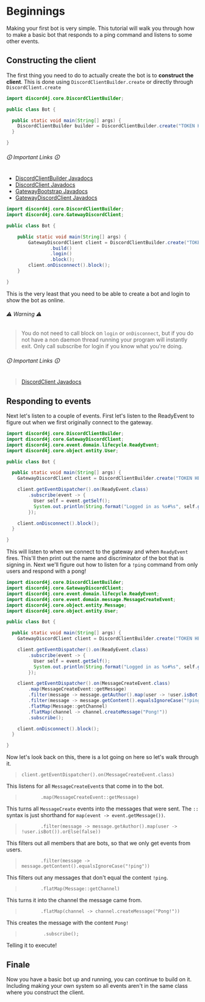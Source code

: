 # Beginnings

Making your first bot is very simple. This tutorial will walk you through how to make a basic bot that responds to a ping command and listens to some other events.

## Constructing the client

The first thing you need to do to actually create the bot is to **construct the client**. This is done using `DiscordClientBuilder.create` or directly through `DiscordClient.create`

```java
import discord4j.core.DiscordClientBuilder;

public class Bot {

  public static void main(String[] args) {
    DiscordClientBuilder builder = DiscordClientBuilder.create("TOKEN HERE");
  }

}
```

###### 🛈 Important Links 🛈
- [DiscordClientBuilder Javadocs](https://www.javadoc.io/doc/com.discord4j/discord4j-core/latest/discord4j/core/DiscordClientBuilder.html)
- [DiscordClient Javadocs](https://www.javadoc.io/doc/com.discord4j/discord4j-core/latest/discord4j/core/DiscordClient.html)
- [GatewayBootstrap Javadocs](https://www.javadoc.io/static/com.discord4j/discord4j-core/latest/discord4j/core/shard/GatewayBootstrap.html)
- [GatewayDiscordClient Javadocs](https://www.javadoc.io/static/com.discord4j/discord4j-core/latest/discord4j/core/GatewayDiscordClient.html)


```java
import discord4j.core.DiscordClientBuilder;
import discord4j.core.GatewayDiscordClient;

public class Bot {

    public static void main(String[] args) {
        GatewayDiscordClient client = DiscordClientBuilder.create("TOKEN HERE")
                .build()
                .login()
                .block();
        client.onDisconnect().block();
    }

}
```

This is the very least that you need to be able to create a bot and login to show the bot as online.

###### ⚠️ Warning ⚠️
> You do not need to call block on `login` or `onDisconnect`, but if you do not have a non daemon thread running your program will instantly exit. Only call subscribe for login if you know what you're doing.

###### 🛈 Important Links 🛈
> [DiscordClient Javadocs](https://www.javadoc.io/doc/com.discord4j/discord4j-core/latest/discord4j/core/DiscordClient.html)

## Responding to events

Next let's listen to a couple of events. First let's listen to the ReadyEvent to figure out when we first originally connect to the gateway.

```java
import discord4j.core.DiscordClientBuilder;
import discord4j.core.GatewayDiscordClient;
import discord4j.core.event.domain.lifecycle.ReadyEvent;
import discord4j.core.object.entity.User;

public class Bot {

  public static void main(String[] args) {
    GatewayDiscordClient client = DiscordClientBuilder.create("TOKEN HERE").build().login().block();

    client.getEventDispatcher().on(ReadyEvent.class)
        .subscribe(event -> {
          User self = event.getSelf();
          System.out.println(String.format("Logged in as %s#%s", self.getUsername(), self.getDiscriminator()));
        });

    client.onDisconnect().block();
  }

}
```

This will listen to when we connect to the gateway and when `ReadyEvent` fires. This'll then print out the name and discriminator of the bot that is signing in. Next we'll figure out how to listen for a `!ping` command from only users and respond with a pong!

```java
import discord4j.core.DiscordClientBuilder;
import discord4j.core.GatewayDiscordClient;
import discord4j.core.event.domain.lifecycle.ReadyEvent;
import discord4j.core.event.domain.message.MessageCreateEvent;
import discord4j.core.object.entity.Message;
import discord4j.core.object.entity.User;

public class Bot {

  public static void main(String[] args) {
    GatewayDiscordClient client = DiscordClientBuilder.create("TOKEN HERE").build().login().block();

    client.getEventDispatcher().on(ReadyEvent.class)
        .subscribe(event -> {
          User self = event.getSelf();
          System.out.println(String.format("Logged in as %s#%s", self.getUsername(), self.getDiscriminator()));
        });

    client.getEventDispatcher().on(MessageCreateEvent.class)
        .map(MessageCreateEvent::getMessage)
        .filter(message -> message.getAuthor().map(user -> !user.isBot()).orElse(false))
        .filter(message -> message.getContent().equalsIgnoreCase("!ping"))
        .flatMap(Message::getChannel)
        .flatMap(channel -> channel.createMessage("Pong!"))
        .subscribe();

    client.onDisconnect().block();
  }

}
```

Now let's look back on this, there is a lot going on here so let's walk through it.

> `client.getEventDispatcher().on(MessageCreateEvent.class)` 

This listens for all `MessageCreateEvent`s that come in to the bot.

> `        .map(MessageCreateEvent::getMessage)
`

This turns all `MessageCreate` events into the messages that were sent. The `::` syntax is just shorthand for `map(event -> event.getMessage())`.

> `        .filter(message -> message.getAuthor().map(user -> !user.isBot()).orElse(false))
`

This filters out all members that are bots, so that we only get events from users.

> `        .filter(message -> message.getContent().equalsIgnoreCase("!ping"))
`

This filters out any messages that don't equal the content `!ping`.

> `        .flatMap(Message::getChannel)
`

This turns it into the channel the message came from.

> `        .flatMap(channel -> channel.createMessage("Pong!"))
`

This creates the message with the content `Pong!`

>`         .subscribe();
`

Telling it to execute!

## Finale

Now you have a basic bot up and running, you can continue to build on it. Including making your own system so all events aren't in the same class where you construct the client.
